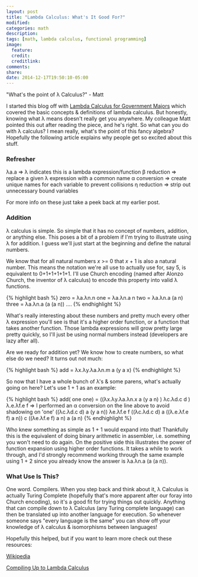 ```yaml
---
layout: post
title: "Lambda Calculus: What's It Good For?"
modified:
categories: math
description:
tags: [math, lambda calculus, functional programming]
image:
  feature:
  credit:
  creditlink:
comments:
share:
date: 2014-12-17T19:50:10-05:00
---
```


"What's the point of λ Calculus?"
	- Matt


I started this blog off with [Lambda Calculus for Government Majors](http://chriscoffey.github.io/math/beta-eta-and-lambda/) which covered the basic concepts & definitions of lambda calculus. But honestly, knowing what λ means doesn't really get you anywhere. My colleague Matt pointed this out after reading the piece, and he's right. So what can you do with λ calculus? I mean really, what's the point of this fancy algebra? Hopefully the following article explains why people get so excited about this stuff.

### Refresher

λa.a  =>  λ indicates this is a lambda expression/function
β reduction => replace a given λ expression with a common name
α conversion => create unique names for each variable to prevent collisions
η reduction => strip out unnecessary bound variables

For more info on these just take a peek back at my earlier post.

### Addition

λ calculus is simple. So simple that it has no concept of numbers, addition, or anything else. This poses a bit of a problem if I'm trying to illustrate using λ for addition. I guess we'll just start at the beginning and define the natural numbers.

We know that for all natural numbers  *x* >= 0 that *x* + 1 is also a natural number. This means the notation we're all use to actually use for, say 5, is equivalent to 0+1+1+1+1+1. I'll use Church encoding (named after Alonzo Church, the inventor of λ calculus) to encode this property into valid λ functions.

{% highlight bash %}
	zero = λa.λn.n
	one = λa.λn.a n
	two = λa.λn.a (a n)
	three = λa.λn.a (a (a  n))
	....
{% endhighlight %}

What's really interesting about these numbers and pretty much every other λ expression you'll see is that it's a higher order function, or a function that takes another function. Those lambda expressions will grow pretty large pretty quickly, so I'll just be using normal numbers instead (developers are lazy after all). 

Are we ready for addition yet? We know how to create numbers, so what else do we need? It turns out not much:

{% highlight bash %}
	add = λx.λy.λa.λn.m a (y a x)
{% endhighlight %}

So now that I have a whole bunch of λ's & some parens, what's actually going on here? Let's use 1 + 1 as an example:

{% highlight bash %}
	add( one one) = ((λx.λy.λa.λn.x a (y a n) ) λc.λd.c d ) λ.e.λf.e f
	=> I performed an α conversion on the line above to avoid shadowing on 'one'
	((λc.λd.c d) a (y a n)) λe.λf.e f
	((λc.λd.c d) a ((λ.e.λf.e f) a n))
	c ((λe.λf.e f) a n)
	a (a n)
{% endhighlight %}

Who knew something as simple as 1 + 1 would expand into that! Thankfully this is the equivalent of doing binary arithmetic in assembler, i.e. something you won't need to do again. On the positive side this illustrates the power of function expansion using higher order functions. It takes a while to work through, and I'd strongly recommend working through the same example using 1 + 2 since you already know the answer is λa.λn.a (a (a n)).

### What Use Is This?
One word. Compilers. When you step back and think about it, λ Calculus is actually Turing Complete (hopefully that's more apparent after our foray into Church encoding), so it's a good fit for trying things out quickly. Anything that can compile down to λ Calculus (any Turing complete language) can then be translated up into another language for execution. So whenever someone says "every language is the same" you can show off your knowledge of λ calculus & isomorphisms between languages!

Hopefully this helped, but if you want to learn more check out these resources:

[Wikipedia](http://en.wikipedia.org/wiki/Lambda_calculus)

[Compiling Up to Lambda Calculus](http://matt.might.net/articles/compiling-up-to-lambda-calculus/)
 
